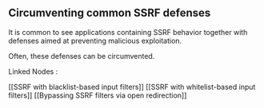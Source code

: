 ## Circumventing common SSRF defenses
  
It is common to see applications containing SSRF behavior together with defenses aimed at preventing malicious exploitation.  
  
Often, these defenses can be circumvented.  
  

Linked Nodes :

[[SSRF with blacklist-based input filters]]
[[SSRF with whitelist-based input filters]]
[[Bypassing SSRF filters via open redirection]]
